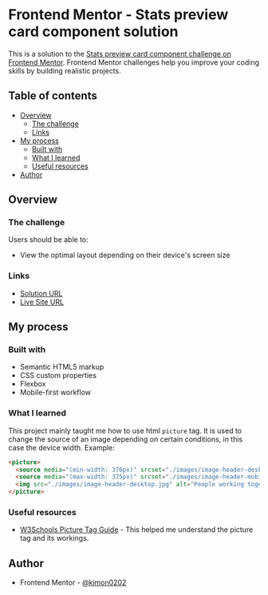 # Frontend Mentor - Stats preview card component solution

This is a solution to the [Stats preview card component challenge on Frontend Mentor](https://www.frontendmentor.io/challenges/stats-preview-card-component-8JqbgoU62). Frontend Mentor challenges help you improve your coding skills by building realistic projects. 

## Table of contents

- [Overview](#overview)
  - [The challenge](#the-challenge)
  - [Links](#links)
- [My process](#my-process)
  - [Built with](#built-with)
  - [What I learned](#what-i-learned)
  - [Useful resources](#useful-resources)
- [Author](#author)

## Overview

### The challenge

Users should be able to:

- View the optimal layout depending on their device's screen size

### Links

- [Solution URL](https://github.com/kimon0202/stats-previw-card)
- [Live Site URL](https://kimon0202.github.io/stats-previw-card/index.html)

## My process

### Built with

- Semantic HTML5 markup
- CSS custom properties
- Flexbox
- Mobile-first workflow

### What I learned

This project mainly taught me how to use html `picture` tag. It is used to change the source of an image depending on certain conditions, in this case the device width. Example:

```html
<picture>
  <source media="(min-width: 376px)" srcset="./images/image-header-desktop.jpg">
  <source media="(max-width: 375px)" srcset="./images/image-header-mobile.jpg">
  <img src="./images/image-header-desktop.jpg" alt="People working together">
</picture>
```

### Useful resources

- [W3Schools Picture Tag Guide](https://www.w3schools.com/TAGS/tag_picture.asp) - This helped me understand the picture tag and its workings.

## Author

- Frontend Mentor - [@kimon0202](https://www.frontendmentor.io/profile/kimon0202)
